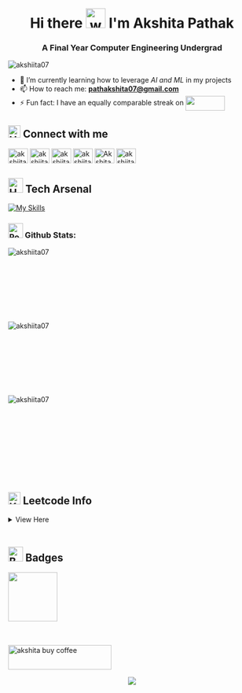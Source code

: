 <h1 align="center">Hi there <img src="https://user-images.githubusercontent.com/72663882/171687151-bb31c996-c9d2-49c8-b593-734946893b23.gif" alt="waving hand gif" aria-hidden="true" width="40" /> I'm Akshita Pathak</h1>

<h3 align="center">A Final Year Computer Engineering Undergrad</h3>

<p align="left"> <img src="https://komarev.com/ghpvc/?username=akshiita07&label=Profile%20views&color=blueviolet&style=plastic" alt="akshiita07" /> </p>
<!-- &base=1000 can add when reqd &abbreviated=true-->

<!--- 🧑🏻‍💻 Upcoming SEP Intern @ JPMorgan-->
- 🌱 I’m currently learning how to leverage *AI and ML* in my projects
- 📫 How to reach me: **pathakshita07@gmail.com**
- ⚡ Fun fact: I have an equally comparable streak on <a href="https://www.duolingo.com/profile/akshitapathak07?via=share_profile_qr" target="_blank"><img align="center" target="_blank" src="https://img.shields.io/badge/Duolingo-58CC02?style=for-the-badge&logo=Duolingo&logoColor=white" height="30" width="80" /></a>

## <img src="https://raw.githubusercontent.com/Tarikul-Islam-Anik/Animated-Fluent-Emojis/master/Emojis/Hand%20gestures/Handshake.png" alt="Handshake" width="25" height="25" /> **Connect with me**  

<p align="left">
<a href="mailto:pathakshita07@gmail.com"  target="_blank"><img align="center" src="https://skillicons.dev/icons?i=gmail" alt="akshiita07" height="30" width="40" /></a>
<a href="https://www.linkedin.com/in/akshitapathak/" target="_blank"><img align="center" src="https://skillicons.dev/icons?i=linkedin" alt="akshiita07" height="30" width="40" /></a>
<a href="https://leetcode.com/u/akshitapathak/"  target="_blank"><img align="center" src="https://raw.githubusercontent.com/rahuldkjain/github-profile-readme-generator/master/src/images/icons/Social/leet-code.svg" alt="akshiita07" height="30" width="40" /></a>
<a href="https://www.geeksforgeeks.org/user/akshitapathak/?utm_source=geeksforgeeks&utm_medium=my_profile&utm_campaign=auth_user"  target="_blank"><img align="center" src="https://raw.githubusercontent.com/rahuldkjain/github-profile-readme-generator/master/src/images/icons/Social/geeks-for-geeks.svg" alt="akshiita07" height="30" width="40" /></a>
  <a href="https://codeforces.com/profile/AkshitaPathak" target="blank"><img align="center" src="https://raw.githubusercontent.com/rahuldkjain/github-profile-readme-generator/master/src/images/icons/Social/codeforces.svg" alt="AkshitaPathak" height="30" width="40" /></a>
<a href="https://www.instagram.com/_akshitapathak/"  target="_blank"><img align="center"  src="https://skillicons.dev/icons?i=instagram" alt="akshiita07" height="30" width="40" /></a>

</p>

## <img src="https://media2.giphy.com/media/QssGEmpkyEOhBCb7e1/giphy.gif?cid=ecf05e47a0n3gi1bfqntqmob8g9aid1oyj2wr3ds3mg700bl&rid=giphy.gif" alt="Hammer and Wrench" width="30" height="30" /> **Tech Arsenal**  
[![My Skills](https://skillicons.dev/icons?i=c,cpp,python,java,kotlin,sklearn,mysql,postgres,html,css,bootstrap,js,jquery,react,expressjs,nodejs,postman,npm,mongodb,pug,git,github,netlify,vscode,matlab,ps,autocad,aws,linux,androidstudio,arduino,stackoverflow&perline=13)](#)

<h3 align="left"><img src="https://raw.githubusercontent.com/Tarikul-Islam-Anik/Animated-Fluent-Emojis/master/Emojis/Travel%20and%20places/Rocket.png" alt="Rocket" width="30" height="30" /> Github Stats:</h3>


<p><img align="left" src="https://github-readme-stats.vercel.app/api/top-langs?username=akshiita07&show_icons=true&theme=highcontrast&title_color=ffffff&text_color=ffffff&cache_seconds=100&locale=en&layout=compact" alt="akshiita07" /></p>

<br>
<br><br>
<br><br>
<br><br>
<br>
<p><img align="left" src="https://github-readme-streak-stats.herokuapp.com/?user=akshiita07&theme=highcontrast" alt="akshiita07" /></p>


<br>
<br><br>
<br><br>
<br><br>
<br>
<p>&nbsp;<img align="left" src="https://github-readme-stats.vercel.app/api?username=akshiita07&show_icons=true&theme=highcontrast&title_color=ffffff&text_color=ffffff&cache_seconds=100&locale=en" alt="akshiita07" /></p>
<br>
<br><br>
<br><br>
<br><br>
<br>

## <img src="https://raw.githubusercontent.com/Tarikul-Islam-Anik/Animated-Fluent-Emojis/master/Emojis/Objects/Keyboard.png" alt="Keyboard" width="25" height="25" /> **Leetcode Info**
<details>
  <summary>View Here</summary>
  <br>
  <!-- 50 days -->
  <a href="https://leetcode.com/akshitapathak/" target="_blank">
    <img src="https://assets.leetcode.com/static_assets/others/2550.gif" alt="akshita50" height="200" width="200" />
  </a>

  <!-- 100 days -->
  <a href="https://leetcode.com/akshitapathak/" target="_blank">
    <img src="https://assets.leetcode.com/static_assets/others/25100.gif" alt="akshita100"  height="200" width="200"/>
  </a>
  

  <!-- 200 days -->
  
  <!-- 365 days -->
  <a href="https://leetcode.com/akshitapathak/" target="_blank">
    <img src="https://assets.leetcode.com/static_assets/marketing/365_new.gif" alt="akshita365"  height="200" width="200"/>
  </a>

  <br>

  <img align="top" src="https://leetcard.jacoblin.cool/akshitapathak?theme=dark&font=Nunito&ext=heatmap" />
</details>

<!-- <p align="center"> <img src="https://raw.githubusercontent.com/arshiyaakishore/snake-for-readme/main/snakegame.svg" alt="Snake animation" /> </p>-->

<!-- graph -->
<!-- <p>&nbsp;<img align="left" src="https://github-readme-activity-graph.vercel.app/graph?username=akshiita07&theme=react-dark"  alt="akshiita07" /></p> -->

<br>

## <img src="https://media4.giphy.com/media/v1.Y2lkPTc5MGI3NjExazg1MnprbmVrYzZmYmExYXl3OGsyMDBkdXJxbzYwa3F6dWs4b2Z6biZlcD12MV9pbnRlcm5hbF9naWZfYnlfaWQmY3Q9cw/4LwJFSVKUsOLsZIbpj/giphy.gif" alt="Badge" width="30" height="30" /> **Badges**  

<div align="left">
  <a href="https://www.credly.com/badges/be5f2810-4fce-450d-97b9-b76f636fcf42">
    <img src="https://images.credly.com/images/af8c6b4e-fc31-47c4-8dcb-eb7a2065dc5b/I2CS__1_.png" width="100">
  </a>
</div>

<br>
<br>

<p><a href="https://buymeacoffee.com/akshiita07"> <img align="left" src="https://cdn.buymeacoffee.com/buttons/v2/default-yellow.png" height="50" width="210" alt="akshita buy coffee" /></a></p><br><br>

<br>

<p align="center">
     <img src="https://capsule-render.vercel.app/api?type=waving&color=gradient&height=100&width=1000&section=footer"/>
</p>
